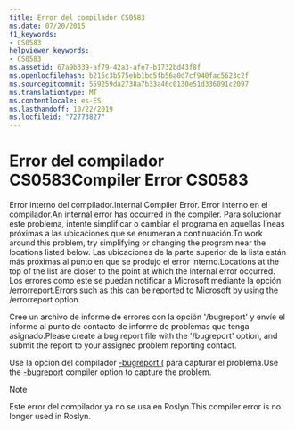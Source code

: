```yaml
---
title: Error del compilador CS0583
ms.date: 07/20/2015
f1_keywords:
- CS0583
helpviewer_keywords:
- CS0583
ms.assetid: 67a9b339-af79-42a3-afe7-b1732bd43f8f
ms.openlocfilehash: b215c3b575ebb1bd5fb56a0d7cf940fac5623c2f
ms.sourcegitcommit: 559259da2738a7b33a46c0130e51d336091c2097
ms.translationtype: MT
ms.contentlocale: es-ES
ms.lasthandoff: 10/22/2019
ms.locfileid: "72773827"
---
```

# <a name="compiler-error-cs0583"></a><span data-ttu-id="a13c8-102">Error del compilador CS0583</span><span class="sxs-lookup"><span data-stu-id="a13c8-102">Compiler Error CS0583</span></span>

<span data-ttu-id="a13c8-103">Error interno del compilador.</span><span class="sxs-lookup"><span data-stu-id="a13c8-103">Internal Compiler Error.</span></span> <span data-ttu-id="a13c8-104">Error interno en el compilador.</span><span class="sxs-lookup"><span data-stu-id="a13c8-104">An internal error has occurred in the compiler.</span></span> <span data-ttu-id="a13c8-105">Para solucionar este problema, intente simplificar o cambiar el programa en aquellas líneas próximas a las ubicaciones que se enumeran a continuación.</span><span class="sxs-lookup"><span data-stu-id="a13c8-105">To work around this problem, try simplifying or changing the program near the locations listed below.</span></span> <span data-ttu-id="a13c8-106">Las ubicaciones de la parte superior de la lista están más próximas al punto en que se produjo el error interno.</span><span class="sxs-lookup"><span data-stu-id="a13c8-106">Locations at the top of the list are closer to the point at which the internal error occurred.</span></span> <span data-ttu-id="a13c8-107">Los errores como este se puedan notificar a Microsoft mediante la opción /errorreport.</span><span class="sxs-lookup"><span data-stu-id="a13c8-107">Errors such as this can be reported to Microsoft by using the /errorreport option.</span></span>

 <span data-ttu-id="a13c8-108">Cree un archivo de informe de errores con la opción '/bugreport' y envíe el informe al punto de contacto de informe de problemas que tenga asignado.</span><span class="sxs-lookup"><span data-stu-id="a13c8-108">Please create a bug report file with the '/bugreport' option, and submit the report to your assigned problem reporting contact.</span></span>

 <span data-ttu-id="a13c8-109">Use la opción del compilador [-bugreport (](../language-reference/compiler-options/bugreport-compiler-option.md) para capturar el problema.</span><span class="sxs-lookup"><span data-stu-id="a13c8-109">Use the [-bugreport](../language-reference/compiler-options/bugreport-compiler-option.md) compiler option to capture the problem.</span></span>
 
> [!NOTE]
> <span data-ttu-id="a13c8-110">Este error del compilador ya no se usa en Roslyn.</span><span class="sxs-lookup"><span data-stu-id="a13c8-110">This compiler error is no longer used in Roslyn.</span></span>
